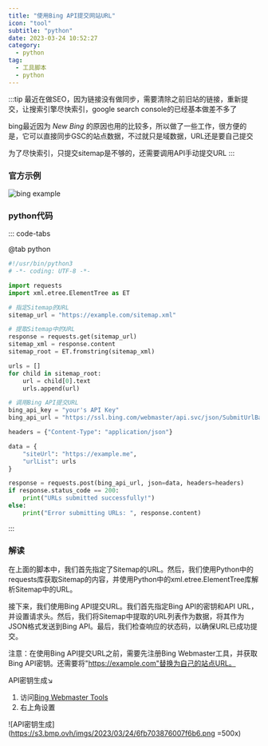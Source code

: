 ```yaml
---
title: "使用Bing API提交网站URL"
icon: "tool"
subtitle: "python"
date: 2023-03-24 10:52:27
category:
  - python
tag:
  - 工具脚本
  - python
---
```


:::tip
最近在做SEO，因为链接没有做同步，需要清除之前旧站的链接，重新提交，让搜索引擎尽快索引，google search console的已经基本做差不多了

bing最近因为 _New Bing_ 的原因也用的比较多，所以做了一些工作，很方便的是，它可以直接同步GSC的站点数据，不过就只是域数据，URL还是要自己提交

为了尽快索引，只提交sitemap是不够的，还需要调用API手动提交URL
:::

### 官方示例

![bing example](https://s3.bmp.ovh/imgs/2023/03/24/25889c6c306381f8.png)

### python代码
::: code-tabs

@tab python
```py
#!/usr/bin/python3
# -*- coding: UTF-8 -*-

import requests
import xml.etree.ElementTree as ET

# 指定Sitemap的URL
sitemap_url = "https://example.com/sitemap.xml"

# 提取Sitemap中的URL
response = requests.get(sitemap_url)
sitemap_xml = response.content
sitemap_root = ET.fromstring(sitemap_xml)

urls = []
for child in sitemap_root:
    url = child[0].text
    urls.append(url)

# 调用Bing API提交URL
bing_api_key = "your's API Key"
bing_api_url = "https://ssl.bing.com/webmaster/api.svc/json/SubmitUrlBatch?apikey=" + bing_api_key

headers = {"Content-Type": "application/json"}

data = {
    "siteUrl": "https://example.me",
    "urlList": urls
}

response = requests.post(bing_api_url, json=data, headers=headers)
if response.status_code == 200:
    print("URLs submitted successfully!")
else:
    print("Error submitting URLs: ", response.content)
```
:::

### 解读
在上面的脚本中，我们首先指定了Sitemap的URL。然后，我们使用Python中的requests库获取Sitemap的内容，并使用Python中的xml.etree.ElementTree库解析Sitemap中的URL。

接下来，我们使用Bing API提交URL。我们首先指定Bing API的密钥和API URL，并设置请求头。然后，我们将Sitemap中提取的URL列表作为数据，将其作为JSON格式发送到Bing API。最后，我们检查响应的状态码，以确保URL已成功提交。

注意：在使用Bing API提交URL之前，需要先注册Bing Webmaster工具，并获取Bing API密钥。还需要将"https://example.com"替换为自己的站点URL。

API密钥生成↘️
1. 访问[Bing Webmaster Tools](https://www.bing.com/webmasters/)
2. 右上角设置

![API密钥生成](https://s3.bmp.ovh/imgs/2023/03/24/6fb703876007f6b6.png =500x)